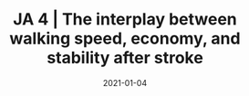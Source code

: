 ---
title: "JA 4 | The interplay between walking speed, economy, and stability after stroke"
collection: publications
permalink: /publication/P6-2020-Stability
date: 2021-01-04
venue: 'Engineering'
citation: 'Awad L., Knarr B., <b>Kudzia P.</b>, Buchanan T. The interplay between walking speed, economy, and stability after stroke (in review). <b>2021</b>'
---